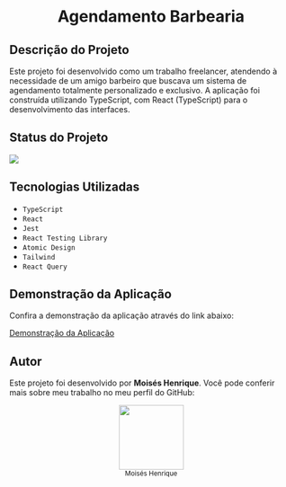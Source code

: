 <h1 align="center"> Agendamento Barbearia </h1>

<h2>Descrição do Projeto</h2>
<p>Este projeto foi desenvolvido como um trabalho freelancer, atendendo à necessidade de um amigo barbeiro que buscava um sistema de agendamento totalmente personalizado e exclusivo. A aplicação foi construída utilizando TypeScript, com React (TypeScript) para o desenvolvimento das interfaces.</p>

<h2>Status do Projeto</h2>
<p align="left">
  <img loading="lazy" src="http://img.shields.io/static/v1?label=STATUS&message=%20DESENVOLVIDO&color=GREEN&style=for-the-badge"/>
</p>

<h2>Tecnologias Utilizadas</h2>
<ul>
  <li><code>TypeScript</code></li>
  <li><code>React</code></li>
  <li><code>Jest</code></li>
  <li><code>React Testing Library</code></li>
  <li><code>Atomic Design</code></li>
  <li><code>Tailwind</code></li>
  <li><code>React Query</code></li>
</ul>

<h2>Demonstração da Aplicação</h2>
<p>Confira a demonstração da aplicação através do link abaixo:</p>
<p><a href="https://github.com/user-attachments/assets/12e7b81f-7946-452a-9592-8b56653b06fa">Demonstração da Aplicação</a></p>


<h2>Autor</h2>
<p>Este projeto foi desenvolvido por <strong>Moisés Henrique</strong>. Você pode conferir mais sobre meu trabalho no meu perfil do GitHub:</p>
<p align="center">
  <a href="https://github.com/MoisesHsilva1">
    <img loading="lazy" src="https://github.com/MoisesHsilva1/Projeto-E2E/assets/142702205/b1a9e6e2-60b0-4ce6-ba81-edcddd954366" width=115>
  </a><br>
  <sub>Moisés Henrique</sub>
</p>
